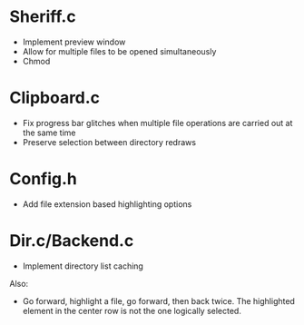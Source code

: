 # Sheriff.c
* Implement preview window
* Allow for multiple files to be opened simultaneously
* Chmod

# Clipboard.c
* Fix progress bar glitches when multiple file operations are carried out at the
  same time
* Preserve selection between directory redraws

# Config.h
* Add file extension based highlighting options

# Dir.c/Backend.c
* Implement directory list caching

Also:
* Go forward, highlight a file, go forward, then back twice. The highlighted
  element in the center row is not the one logically selected.
